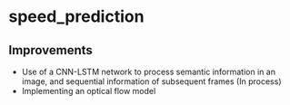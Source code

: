 # speed_prediction

## Improvements
- Use of a CNN-LSTM network to process semantic information in an image, and sequential information of subsequent frames (In process)
- Implementing an optical flow model
